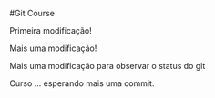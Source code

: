 #Git Course

Primeira modificação!

Mais uma modificação!

Mais uma modificação para observar o status do git

Curso ... esperando mais uma commit.
